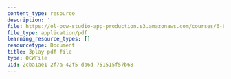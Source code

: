 ```yaml
---
content_type: resource
description: ''
file: https://ol-ocw-studio-app-production.s3.amazonaws.com/courses/6-832-underactuated-robotics-spring-2009/2cba1ae12f7a42f5db6d751515f57b68_QI09XKVW_8E.pdf
file_type: application/pdf
learning_resource_types: []
resourcetype: Document
title: 3play pdf file
type: OCWFile
uid: 2cba1ae1-2f7a-42f5-db6d-751515f57b68
---
```

